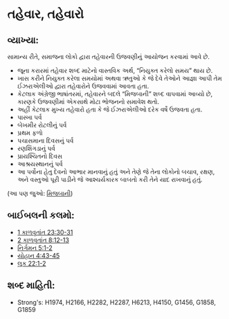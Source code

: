 # તહેવાર, તહેવારો 

## વ્યાખ્યા: 

સામાન્ય રીતે, સમાજના લોકો દ્વારા તહેવારની ઉજવણીનું આયોજન કરવામાં આવે છે.

* જૂના કરારમાં તહેવાર શબ્દ માટેનો વાસ્તવિક અર્થ, “નિયુક્ત કરેલો સમય” થાય છે.
* ખાસ કરીને નિયુક્ત કરેલા સમયોમાં અથવા ઋતુઓ કે જે દેવે તેઓને આજ્ઞા આપી તેમ ઈઝરાએલીઓ દ્વારા તહેવારોને ઉજવવામાં આવતા હતા.
* કેટલાક અંગ્રેજી ભાષાંતરમાં, તહેવારને બદલે “મિજબાની” શબ્દ વાપવામાં આવ્યો છે, કારણકે ઉજવણીમાં એકસાથે મોટા ભોજનનો સમાવેશ થતો.
* અહીં કેટલાક મુખ્ય તહેવારો હતા કે જે ઈઝરાએલીઓ દરેક વર્ષે ઉજવતા હતા.
* પાસ્ખા પર્વ
* બેખમીર રોટલીનું પર્વ
* પ્રથમ ફળો
* પચાસમાના દિવસનું પર્વ
* રણશિંગડાનું પર્વ
* પ્રાયશ્ચિતનો દિવસ
* આશ્રયસ્થાનનું પર્વ
* આ પર્વોના હેતુ દેવનો આભાર માનવાનું હતું અને તેણે જે તેના લોકોનો બચાવ, રક્ષણ, અને વસ્તુઓ પૂરી પાડીને જે આશ્ચર્યકારક બાબતો કરી તેને યાદ રાખવાનું હતું.

(આ પણ જુઓ: [મિજબાની](../other/feast.md))

## બાઈબલની કલમો: 

* [1 કાળવૃતાંત 23:30-31](rc://gu/tn/help/1ch/23/30)
* [2 કાળવૃતાંત 8:12-13](rc://gu/tn/help/2ch/08/12)
* [નિર્ગમન 5:1-2](rc://gu/tn/help/exo/05/01)
* [યોહાન 4:43-45](rc://gu/tn/help/jhn/04/43)
* [લૂક 22:1-2](rc://gu/tn/help/luk/22/01)

## શબ્દ માહિતી: 

* Strong's: H1974, H2166, H2282, H2287, H6213, H4150, G1456, G1858, G1859
